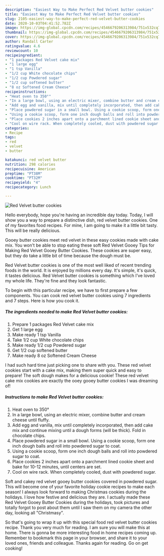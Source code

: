 ```yaml
---
description: "Easiest Way to Make Perfect Red Velvet butter cookies"
title: "Easiest Way to Make Perfect Red Velvet butter cookies"
slug: 2105-easiest-way-to-make-perfect-red-velvet-butter-cookies
date: 2020-10-03T04:41:52.782Z
image: https://img-global.cpcdn.com/recipes/4546679206313984/751x532cq70/red-velvet-butter-cookies-recipe-main-photo.jpg
thumbnail: https://img-global.cpcdn.com/recipes/4546679206313984/751x532cq70/red-velvet-butter-cookies-recipe-main-photo.jpg
cover: https://img-global.cpcdn.com/recipes/4546679206313984/751x532cq70/red-velvet-butter-cookies-recipe-main-photo.jpg
author: Randall Carter
ratingvalue: 4.6
reviewcount: 10
recipeingredient:
- "1 packages Red Velvet cake mix"
- "1 large egg"
- "1 tsp Vanilla"
- "1/2 cup White chocolate chips"
- "1/2 cup Powdered sugar"
- "1/2 cup softened butter"
- "8 oz Softened Cream Cheese"
recipeinstructions:
- "Heat oven to 350°"
- "In a large bowl, using an electric mixer, combine butter and cream cheese until fluffy."
- "Add egg and vanilla, mix until completely incorporated, then add cake mix and continue mixing until a dough forms (will be thick). Fold in chocolate chips."
- "Place powdered sugar in a small bowl. Using a cookie scoop, form one inch dough balls and roll into powdered sugar to coat."
- "Using a cookie scoop, form one inch dough balls and roll into powdered sugar to coat."
- "Place cookies 2 inches apart onto a parchment lined cookie sheet and bake for 10-12 minutes, until centers are set."
- "Cool on wire rack. When completely cooled, dust with powdered sugar."
categories:
- Recipe
tags:
- red
- velvet
- butter

katakunci: red velvet butter 
nutrition: 298 calories
recipecuisine: American
preptime: "PT38M"
cooktime: "PT32M"
recipeyield: "4"
recipecategory: Lunch

---
```



![Red Velvet butter cookies](https://img-global.cpcdn.com/recipes/4546679206313984/751x532cq70/red-velvet-butter-cookies-recipe-main-photo.jpg)

Hello everybody, hope you're having an incredible day today. Today, I will show you a way to prepare a distinctive dish, red velvet butter cookies. One of my favorites food recipes. For mine, I am going to make it a little bit tasty. This will be really delicious.

Gooey butter cookies meet red velvet in these easy cookies made with cake mix. You won&#39;t be able to stop eating these soft Red Velvet Gooey Tips for Making Red Velvet Gooey Butter Cookies. These cookies are super easy, but they do take a little bit of time because the dough must be.

Red Velvet butter cookies is one of the most well liked of recent trending foods in the world. It is enjoyed by millions every day. It's simple, it's quick, it tastes delicious. Red Velvet butter cookies is something which I've loved my whole life. They're fine and they look fantastic.


To begin with this particular recipe, we have to first prepare a few components. You can cook red velvet butter cookies using 7 ingredients and 7 steps. Here is how you cook it.

<!--inarticleads1-->

##### The ingredients needed to make Red Velvet butter cookies:

1. Prepare 1 packages Red Velvet cake mix
1. Get 1 large egg
1. Make ready 1 tsp Vanilla
1. Take 1/2 cup White chocolate chips
1. Make ready 1/2 cup Powdered sugar
1. Get 1/2 cup softened butter
1. Make ready 8 oz Softened Cream Cheese


I had such hard time just picking one to share with you. These red velvet cookies start with a cake mix, making them super quick and easy to prepare! The soft dough makes for a delicious cookie! These red velvet cake mix cookies are exactly the ooey gooey butter cookies I was dreaming of! 

<!--inarticleads2-->

##### Instructions to make Red Velvet butter cookies:

1. Heat oven to 350°
1. In a large bowl, using an electric mixer, combine butter and cream cheese until fluffy.
1. Add egg and vanilla, mix until completely incorporated, then add cake mix and continue mixing until a dough forms (will be thick). Fold in chocolate chips.
1. Place powdered sugar in a small bowl. Using a cookie scoop, form one inch dough balls and roll into powdered sugar to coat.
1. Using a cookie scoop, form one inch dough balls and roll into powdered sugar to coat.
1. Place cookies 2 inches apart onto a parchment lined cookie sheet and bake for 10-12 minutes, until centers are set.
1. Cool on wire rack. When completely cooled, dust with powdered sugar.


Soft and cakey red velvet gooey butter cookies covered in powdered sugar. This will become one of your favorite holiday cookie recipes to make each season! I always look forward to making Christmas cookies during the holidays. I love how festive and delicious they are. I actually made these Red Velvet Gooey Butter Cookies during the holidays, took pictures and totally forgot to post about them until I saw them on my camera the other day, looking all &#34;Christmasy&#34;. 

So that's going to wrap it up with this special food red velvet butter cookies recipe. Thank you very much for reading. I am sure you will make this at home. There is gonna be more interesting food in home recipes coming up. Remember to bookmark this page in your browser, and share it to your loved ones, friends and colleague. Thanks again for reading. Go on get cooking!
